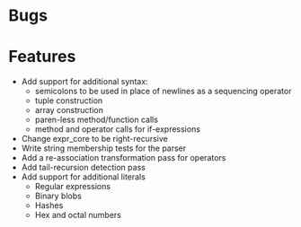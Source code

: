 # Bugs

# Features

* Add support for additional syntax:
  * semicolons to be used in place of newlines as a sequencing operator
  * tuple construction
  * array construction
  * paren-less method/function calls
  * method and operator calls for if-expressions
* Change expr_core to be right-recursive
* Write string membership tests for the parser
* Add a re-association transformation pass for operators
* Add tail-recursion detection pass
* Add support for additional literals
  * Regular expressions
  * Binary blobs
  * Hashes
  * Hex and octal numbers
